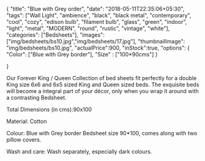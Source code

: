 {
    "title": "Blue with Grey order",
    "date": "2018-05-11T22:35:06+05:30",
    "tags": ["Wall Light", "ambience", "black", "black metal", "contemporary", "cool", "cozy", "edison bulb", "filament bulb", "glass", "green", "indoor", "light", "metal", "MODERN", "round", "rustic", "vintage", "white"],
    "categories": ["Bedsheets"],
    "images": ["img/bedsheets/bs10.jpg","img/bedsheets/17.jpg"],
    "thumbnailImage": "img/bedsheets/bs10.jpg",
    "actualPrice":900,
    "inStock":true,
    "options": {
            "Color": ["Blue with Grey border"],
            "Size" : ["100*90cms"]
    }
    
}

Our Forever King / Queen Collection of bed sheets fit perfectly for a double King size 6x6 and 6x5 sized King and Queen sized beds. The exquisite beds will become a integral part of your décor, only when you wrap it around with a contrasting Bedsheet.

Total Dimensions (in cms):90x100

Material: Cotton

Colour: Blue with Grey border Bedsheet size 90*100, comes along with two pillow covers.

Wash and care: Wash separately, especially dark colours.  

